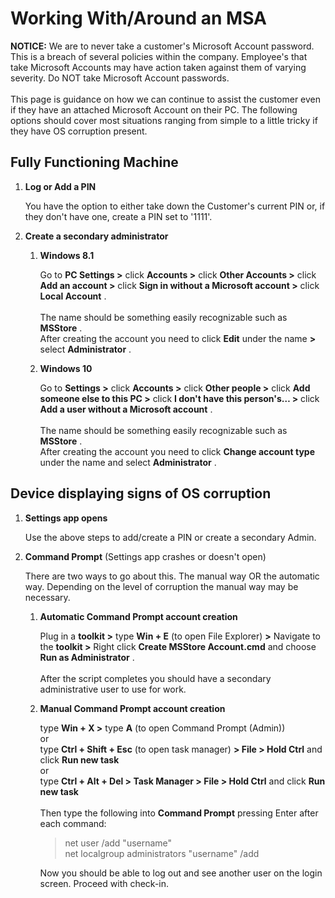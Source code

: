 # Working With/Around an MSA #

**NOTICE:**  We are to never take a customer&#39;s Microsoft Account password. This is a breach of several policies within the company. Employee&#39;s that take Microsoft Accounts may have action taken against them of varying severity. Do NOT take Microsoft Account passwords.   
&nbsp;   
This page is guidance on how we can continue to assist the customer even if they have an attached Microsoft Account on their PC. The following options should cover most situations ranging from simple to a little tricky if they have OS corruption present.   

## Fully Functioning Machine   
 
1. **Log or Add a PIN**    
   

	You have the option to either take down the Customer&#39;s current PIN or, if they don&#39;t have one, create a PIN set to &#39;1111&#39;.   
 
2. **Create a secondary administrator**
	1. **Windows 8.1**    

		Go to **PC Settings &gt;**  click **Accounts &gt;** click **Other Accounts &gt;** click **Add an account &gt;** click **Sign in without a Microsoft account &gt;** click **Local Account** .    
&nbsp;   
The name should be something easily recognizable such as **MSStore** .    
After creating the account you need to click **Edit**  under the name **&gt;**  select **Administrator** .   
 
	2. **Windows 10**    

		Go to **Settings &gt;** click **Accounts &gt;** click **Other people &gt;** click **Add someone else to this PC &gt;** click **I don&#39;t have this person&#39;s… &gt;** click **Add a user without a Microsoft account** .   
&nbsp;   
The name should be something easily recognizable such as **MSStore** .    
After creating the account you need to click **Change account type**  under the name and select **Administrator** .   
 
## Device displaying signs of OS corruption   
 
1. **Settings app opens**    
   
	 Use the above steps to add/create a PIN or create a secondary Admin.   
 
2. **Command Prompt** (Settings app crashes or doesn&#39;t open)    
 
	There are two ways to go about this. The manual way OR the automatic way. Depending on the level of corruption the manual way may be necessary.   
 
	1. **Automatic Command Prompt account creation**    
 
		Plug in a **toolkit &gt;**  type **Win + E**  (to open File Explorer) **&gt;**  Navigate to the **toolkit &gt;**  Right click **Create MSStore Account.cmd**  and choose **Run as Administrator** .   
&nbsp;   
After the script completes you should have a secondary administrative user to use for work.   
 
	2. **Manual Command Prompt account creation**    
 
		type **Win + X &gt;**  type **A**  (to open Command Prompt (Admin))   
or   
type **Ctrl + Shift + Esc**  (to open task manager) **&gt; File &gt; Hold Ctrl**  and click **Run new task**    
or   
type **Ctrl + Alt + Del &gt; Task Manager &gt; File &gt; Hold Ctrl**  and click **Run new task**    
&nbsp;   
Then type the following into **Command Prompt** pressing Enter after each command:   

		> net user /add &quot;username&quot;   
		> net localgroup administrators &quot;username&quot; /add

		Now you should be able to log out and see another user on the login screen. Proceed with check-in.